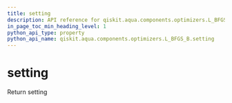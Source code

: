 ```yaml
---
title: setting
description: API reference for qiskit.aqua.components.optimizers.L_BFGS_B.setting
in_page_toc_min_heading_level: 1
python_api_type: property
python_api_name: qiskit.aqua.components.optimizers.L_BFGS_B.setting
---
```


# setting

Return setting

